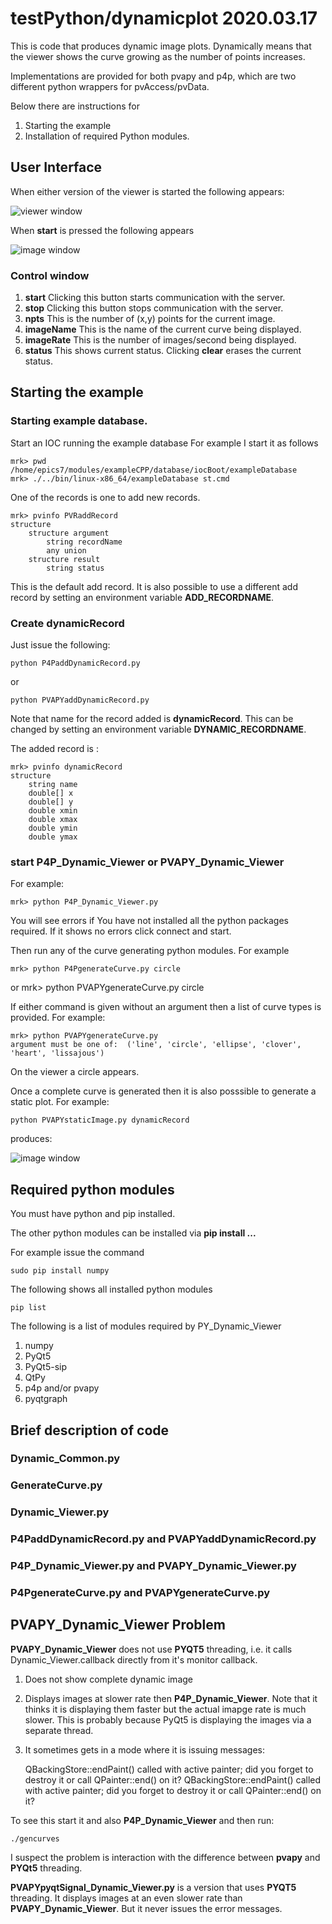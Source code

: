 # testPython/dynamicplot 2020.03.17

This is code that produces dynamic image plots.
Dynamically means that the viewer shows the curve growing as the number of points increases.

Implementations are provided for both pvapy and p4p,
which are two different python wrappers for pvAccess/pvData.

Below there are instructions for

1) Starting the example
2) Installation of required Python modules.

## User Interface

When either version of the viewer is started the following appears:

![viewer window](viewer.png)

When **start** is pressed the following appears

![image window](image.png)

### Control window

1) **start**
Clicking this button starts communication with the server.
2) **stop**
Clicking this button stops communication with the server.
3) **npts**
This is the number of (x,y) points for the current image.
4) **imageName**
This is the name of the current curve being displayed.
5) **imageRate**
This is the number of images/second being displayed.
6) **status**
This shows current status.
Clicking **clear** erases the current status.

## Starting the example

### Starting example database.

Start an IOC running the example database
For example I start it as follows

    mrk> pwd
    /home/epics7/modules/exampleCPP/database/iocBoot/exampleDatabase
    mrk> ./../bin/linux-x86_64/exampleDatabase st.cmd

One of the records is one to add new records.

    mrk> pvinfo PVRaddRecord
    structure
        structure argument
            string recordName
            any union
        structure result
            string status

This is the default add record.
It is also possible to use a different add record by setting an environment variable **ADD_RECORDNAME**.


### Create dynamicRecord

Just issue the following:

    python P4PaddDynamicRecord.py

or

    python PVAPYaddDynamicRecord.py


Note that name for the record added is **dynamicRecord**.
This can be changed by setting an environment variable **DYNAMIC_RECORDNAME**.

The added record is :

    mrk> pvinfo dynamicRecord
    structure
        string name
        double[] x
        double[] y
        double xmin
        double xmax
        double ymin
        double ymax


### start P4P_Dynamic_Viewer or PVAPY_Dynamic_Viewer

For example:

    mrk> python P4P_Dynamic_Viewer.py

You will see errors if You have not installed all the python packages required.
If it shows no errors click connect and start.

Then run any of the curve generating python modules. For example

    mrk> python P4PgenerateCurve.py circle

or
    mrk> python PVAPYgenerateCurve.py circle

If either command is given without an argument then a list of curve types is provided.
For example:

    mrk> python PVAPYgenerateCurve.py
    argument must be one of:  ('line', 'circle', 'ellipse', 'clover', 'heart', 'lissajous')


On the viewer a circle appears.

Once a complete curve is generated then it is also posssible to generate a static plot.
For example:

    python PVAPYstaticImage.py dynamicRecord

produces:

![image window](staticimage.png)


## Required python modules

You must have python and pip installed.

The other python modules can be installed via **pip install ...**

For example issue the command

    sudo pip install numpy

The following shows all installed python modules

    pip list

The following is a list of modules required by PY_Dynamic_Viewer

1) numpy
2) PyQt5
3) PyQt5-sip
4) QtPy
5) p4p and/or pvapy
6) pyqtgraph



## Brief description of code

### Dynamic_Common.py

### GenerateCurve.py

### Dynamic_Viewer.py

### P4PaddDynamicRecord.py and PVAPYaddDynamicRecord.py

### P4P_Dynamic_Viewer.py and PVAPY_Dynamic_Viewer.py

### P4PgenerateCurve.py and PVAPYgenerateCurve.py


## PVAPY_Dynamic_Viewer Problem

**PVAPY_Dynamic_Viewer** does not use **PYQT5** threading, i.e. it calls Dynamic_Viewer.callback directly
from it's monitor callback.

1) Does not show complete dynamic image
2) Displays images at slower rate then **P4P_Dynamic_Viewer**.
Note that it thinks it is displaying them faster but the actual imapge rate is much slower.
This is probably because PyQt5 is displaying the images via a separate thread.
3) It sometimes gets in a mode where it is issuing messages:

    QBackingStore::endPaint() called with active painter; did you forget to destroy it or call QPainter::end() on it?
    QBackingStore::endPaint() called with active painter; did you forget to destroy it or call QPainter::end() on it?


To see this start it and also **P4P_Dynamic_Viewer** and then run:

    ./gencurves

I suspect the problem is interaction with the difference between **pvapy** and **PYQt5** threading.

**PVAPYpyqtSignal_Dynamic_Viewer.py** is a version that uses **PYQT5** threading.
It displays images at an even slower rate than **PVAPY_Dynamic_Viewer**.
But it never issues the error messages.


